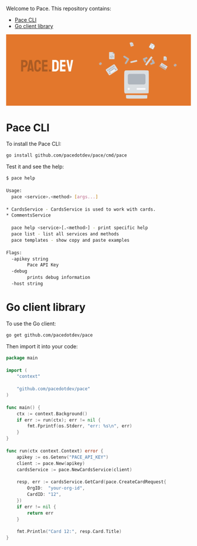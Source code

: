 Welcome to Pace. This repository contains:

* [Pace CLI](#pace-cli)
* [Go client library](#go-client-library)

![](pace.dev-banner.jpg)

# Pace CLI

To install the Pace CLI:

```bash
go install github.com/pacedotdev/pace/cmd/pace
```

Test it and see the help:

```bash
$ pace help

Usage:
  pace <service>.<method> [args...]

* CardsService - CardsService is used to work with cards.
* CommentsService

  pace help <service>[.<method>] - print specific help
  pace list - list all services and methods
  pace templates - show copy and paste examples

Flags:
  -apikey string
        Pace API Key
  -debug
        prints debug information
  -host string

```

# Go client library

To use the Go client:

```bash
go get github.com/pacedotdev/pace
```

Then import it into your code:

```go
package main

import (
	"context"
	
	"github.com/pacedotdev/pace"
)

func main() {
	ctx := context.Background()
	if err := run(ctx); err != nil {
		fmt.Fprintf(os.Stderr, "err: %s\n", err)
	}
}

func run(ctx context.Context) error {
	apikey := os.Getenv("PACE_API_KEY")
	client := pace.New(apikey)
	cardsService := pace.NewCardsService(client)
	
	resp, err := cardsService.GetCard(pace.CreateCardRequest{
		OrgID:  "your-org-id",
		CardID: "12",
	})
	if err != nil {
		return err
	}

	fmt.Println("Card 12:", resp.Card.Title)
}
```
